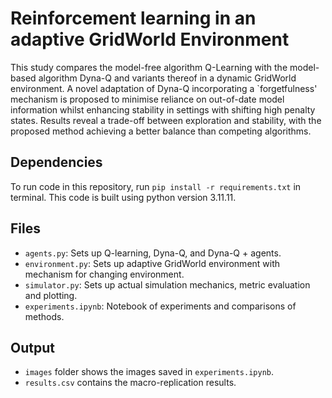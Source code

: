# Reinforcement learning in an adaptive GridWorld Environment
This study compares the model-free algorithm Q-Learning with the model-based algorithm Dyna-Q and variants thereof in a dynamic GridWorld environment. A novel adaptation of Dyna-Q incorporating a `forgetfulness' mechanism is proposed to minimise reliance on out-of-date model information whilst enhancing stability in settings with shifting high penalty states. Results reveal a trade-off between exploration and stability, with the proposed method achieving a better balance than competing algorithms.

## Dependencies
To run code in this repository, run `pip install -r requirements.txt` in terminal. This code is built using python version 3.11.11.

## Files
- `agents.py`: Sets up Q-learning, Dyna-Q, and Dyna-Q + agents.
- `environment.py`: Sets up adaptive GridWorld environment with mechanism for changing environment.
- `simulator.py`: Sets up actual simulation mechanics, metric evaluation and plotting.
- `experiments.ipynb`: Notebook of experiments and comparisons of methods.

## Output
- `images` folder shows the images saved in `experiments.ipynb`.
- `results.csv` contains the macro-replication results.
